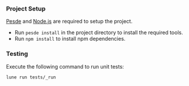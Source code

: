 ### Project Setup
[Pesde](https://github.com/pesde-pkg/pesde) and [Node.js](https://nodejs.org) are required to setup the project.
- Run `pesde install` in the project directory to install the required tools.
- Run `npm install` to install npm dependencies.

### Testing
Execute the following command to run unit tests:
```bash
lune run tests/_run
```
